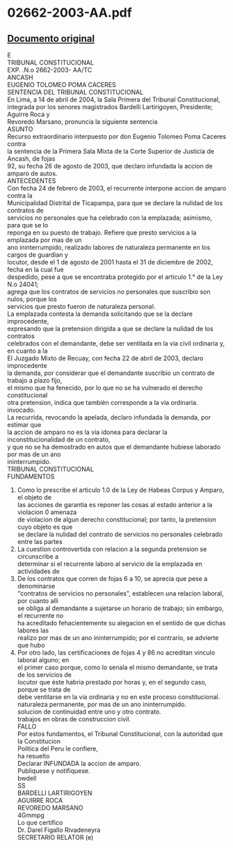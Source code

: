 
02662-2003-AA.pdf
=================
  
[Documento original](https://tc.gob.pe/jurisprudencia/2004/02662-2003-AA.pdf)  
---  
E  
TRIBUNAL CONSTITUCIONAL  
EXP. .N.o 2662-2003- AA/TC  
ANCASH  
EUGENIO TOLOMEO POMA CACERES  
SENTENCIA DEL TRIBUNAL CONSTITUCIONAL  
En Lima, a 14 de abril de 2004, la Sala Primera del Tribunal Constitucional,  
integrada por los senores magistrados Bardelli Lartirigoyen, Presidente; Aguirre Roca y  
Revoredo Marsano, pronuncia la siguiente sentencia  
ASUNTO  
Recurso extraordinario interpuesto por don Eugenio Tolomeo Poma Caceres contra  
la sentencia de la Primera Sala Mixta de la Corte Superior de Justicia de Ancash, de fojas  
92, su fecha 26 de agosto de 2003, que declaro infundada la accion de amparo de autos.  
ANTECEDENTES  
Con fecha 24 de febrero de 2003, el recurrente interpone accion de amparo contra la  
Municipalidad Distrital de Ticapampa, para que se declare la nulidad de los contratos de  
servicios no personales que ha celebrado con la emplazada; asimismo, para que se lo  
reponga en su puesto de trabajo. Refiere que presto servicios a la emplazada por mas de un  
ano ininterrumpido, realizado labores de naturaleza permanente en los cargos de guardian y  
locutor, desde el 1 de agosto de 2001 hasta el 31 de diciembre de 2002, fecha en la cual fue  
despedido, pese a que se encontraba protegido por el articulo 1.° de la Ley N.o 24041;  
agrega que los contratos de servicios no personales que suscribio son nulos, porque los  
servicios que presto fueron de naturaleza personal.  
La emplazada contesta la demanda solicitando que se la declare improcedente,  
expresando que la pretension dirigida a que se declare la nulidad de los contratos  
celebrados con el demandante, debe ser ventilada en la via civil ordinaria y, en cuanto a la  
El Juzgado Mixto de Recuay, con fecha 22 de abril de 2003, declaro improcedente  
la demanda, por considerar que el demandante suscribio un contrato de trabajo a plazo fijo,  
el mismo que ha fenecido, por lo que no se ha vulnerado el derecho constitucional  
otra pretension, indica que también corresponde a la via ordinaria.  
invocado.  
La recurrida, revocando la apelada, declaro infundada la demanda, por estimar que  
la accion de amparo no es la via idonea para declarar la inconstitucionalidad de un contrato,  
y que no se ha demostrado en autos que el demandante hubiese laborado por mas de un ano  
ininterrumpido.  
TRIBUNAL CONSTITUCIONAL  
FUNDAMENTOS  
1. Como lo prescribe el articulo 1.0 de la Ley de Habeas Corpus y Amparo, el objeto de  
las acciones de garantia es reponer las cosas al estado anterior a la violacion 0 amenaza  
de violacion de algun derecho constitucional; por tanto, la pretension cuyo objeto es que  
se declare la nulidad del contrato de servicios no personales celebrado entre las partes  
2. La cuestion controvertida con relacion a la segunda pretension se circunscribe a  
determinar si el recurrente laboro al servicio de la emplazada en actividades de  
3. De los contratos que corren de fojas 6 a 10, se aprecia que pese a denominarse  
"contratos de servicios no personales", establecen una relacion laboral, por cuanto alli  
se obliga al demandante a sujetarse un horario de trabajo; sin embargo, el recurrente no  
ha acreditado fehacientemente su alegacion en el sentido de que dichas labores las  
realizo por mas de un ano ininterrumpido; por el contrario, se advierte que hubo  
4. Por otro lado, las certificaciones de fojas 4 y 86 no acreditan vinculo laboral alguno; en  
el primer caso porque, como lo senala el mismo demandante, se trata de los servicios de  
locutor que éste habria prestado por horas y, en el segundo caso, porque se trata de  
debe ventilarse en la via ordinaria y no en este proceso constitucional.  
naturaleza permanente, por mas de un ano ininterrumpido.  
solucion de continuidad entre uno y otro contrato.  
trabajos en obras de construccion civil.  
FALLO  
Por estos fundamentos, el Tribunal Constitucional, con la autoridad que la Constitucion  
Politica del Peru le confiere,  
ha resuelto  
Declarar INFUNDADA la accion de amparo.  
Publiquese y notifiquese.  
bwdell  
SS  
BARDELLI LARTIRIGOYEN  
AGUIRRE ROCA  
REVOREDO MARSANO  
4Gmmpg  
Lo que certifico  
Dr. Darel Figallo Rivadeneyra  
SECRETARIO RELATOR (e)